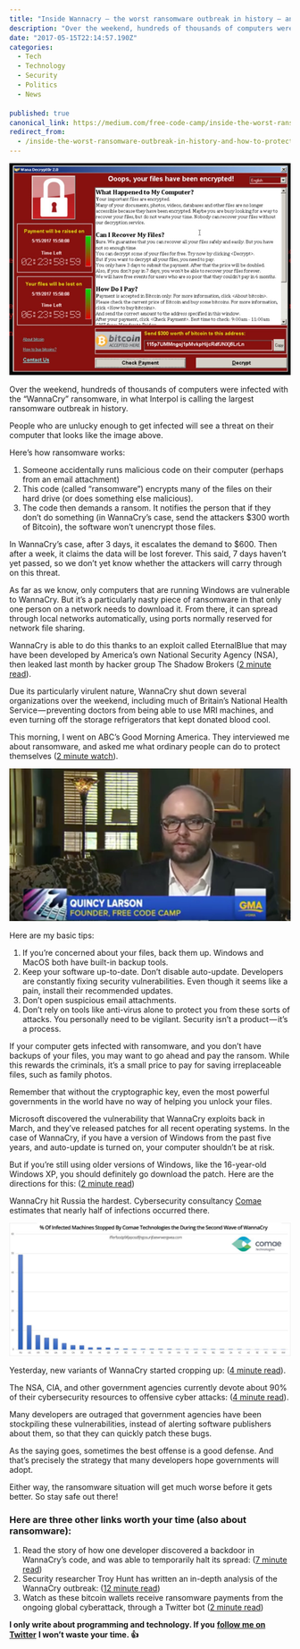```yaml
---
title: "Inside Wannacry — the worst ransomware outbreak in history — and how to protect yourself"
description: "Over the weekend, hundreds of thousands of computers were infected with the “WannaCry” ransomware, in what Interpol is calling the largest ransomware outbreak in history. People who are unlucky…"
date: "2017-05-15T22:14:57.190Z"
categories: 
  - Tech
  - Technology
  - Security
  - Politics
  - News

published: true
canonical_link: https://medium.com/free-code-camp/inside-the-worst-ransomware-outbreak-in-history-and-how-to-protect-yourself-168e7028a236
redirect_from:
  - /inside-the-worst-ransomware-outbreak-in-history-and-how-to-protect-yourself-168e7028a236
---
```


![](./asset-1.jpeg)

Over the weekend, hundreds of thousands of computers were infected with the “WannaCry” ransomware, in what Interpol is calling the largest ransomware outbreak in history.

People who are unlucky enough to get infected will see a threat on their computer that looks like the image above.

Here’s how ransomware works:

1.  Someone accidentally runs malicious code on their computer (perhaps from an email attachment)
2.  This code (called “ransomware”) encrypts many of the files on their hard drive (or does something else malicious).
3.  The code then demands a ransom. It notifies the person that if they don’t do something (in WannaCry’s case, send the attackers $300 worth of Bitcoin), the software won’t unencrypt those files.

In WannaCry’s case, after 3 days, it escalates the demand to $600. Then after a week, it claims the data will be lost forever. This said, 7 days haven’t yet passed, so we don’t yet know whether the attackers will carry through on this threat.

As far as we know, only computers that are running Windows are vulnerable to WannaCry. But it’s a particularly nasty piece of ransomware in that only one person on a network needs to download it. From there, it can spread through local networks automatically, using ports normally reserved for network file sharing.

WannaCry is able to do this thanks to an exploit called EternalBlue that may have been developed by America’s own National Security Agency (NSA), then leaked last month by hacker group The Shadow Brokers ([2 minute read](https://fcc.im/2r9XEUR)).

Due its particularly virulent nature, WannaCry shut down several organizations over the weekend, including much of Britain’s National Health Service — preventing doctors from being able to use MRI machines, and even turning off the storage refrigerators that kept donated blood cool.

This morning, I went on ABC’s Good Morning America. They interviewed me about ransomware, and asked me what ordinary people can do to protect themselves ([2 minute watch](https://fcc.im/2qkzGW8)).

![](./asset-2.png)

Here are my basic tips:

1.  If you’re concerned about your files, back them up. Windows and MacOS both have built-in backup tools.
2.  Keep your software up-to-date. Don’t disable auto-update. Developers are constantly fixing security vulnerabilities. Even though it seems like a pain, install their recommended updates.
3.  Don’t open suspicious email attachments.
4.  Don’t rely on tools like anti-virus alone to protect you from these sorts of attacks. You personally need to be vigilant. Security isn’t a product — it’s a process.

If your computer gets infected with ransomware, and you don’t have backups of your files, you may want to go ahead and pay the ransom. While this rewards the criminals, it’s a small price to pay for saving irreplaceable files, such as family photos.

Remember that without the cryptographic key, even the most powerful governments in the world have no way of helping you unlock your files.

Microsoft discovered the vulnerability that WannaCry exploits back in March, and they’ve released patches for all recent operating systems. In the case of WannaCry, if you have a version of Windows from the past five years, and auto-update is turned on, your computer shouldn’t be at risk.

But if you’re still using older versions of Windows, like the 16-year-old Windows XP, you should definitely go download the patch. Here are the directions for this: ([2 minute read](https://fcc.im/2rjW7IX))

WannaCry hit Russia the hardest. Cybersecurity consultancy [Comae](https://fcc.im/2pPXNYR) estimates that nearly half of infections occurred there.

![](./asset-3.jpeg)

Yesterday, new variants of WannaCry started cropping up: ([4 minute read](https://blog.comae.io/wannacry-new-variants-detected-b8908fefea7e)).

The NSA, CIA, and other government agencies currently devote about 90% of their cybersecurity resources to offensive cyber attacks: ([4 minute read](https://fcc.im/2rjJSfN)).

Many developers are outraged that government agencies have been stockpiling these vulnerabilities, instead of alerting software publishers about them, so that they can quickly patch these bugs.

As the saying goes, sometimes the best offense is a good defense. And that’s precisely the strategy that many developers hope governments will adopt.

Either way, the ransomware situation will get much worse before it gets better. So stay safe out there!

### Here are three other links worth your time (also about ransomware):

1.  Read the story of how one developer discovered a backdoor in WannaCry’s code, and was able to temporarily halt its spread: ([7 minute read](https://fcc.im/2qKleYn))
2.  Security researcher Troy Hunt has written an in-depth analysis of the WannaCry outbreak: ([12 minute read](https://fcc.im/2qkTsRh))
3.  Watch as these bitcoin wallets receive ransomware payments from the ongoing global cyberattack, through a Twitter bot ([2 minute read](https://fcc.im/2qpd8Bv))

**I only write about programming and technology. If you** [**follow me on Twitter**](https://twitter.com/ossia) **I won’t waste your time. 👍**
